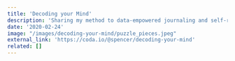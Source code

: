 ```yaml
---
title: 'Decoding your Mind'
description: 'Sharing my method to data-empowered journaling and self-reflection'
date: '2020-02-24'
image: "/images/decoding-your-mind/puzzle_pieces.jpeg"
external_link: 'https://coda.io/@spencer/decoding-your-mind'
related: []
---
```


